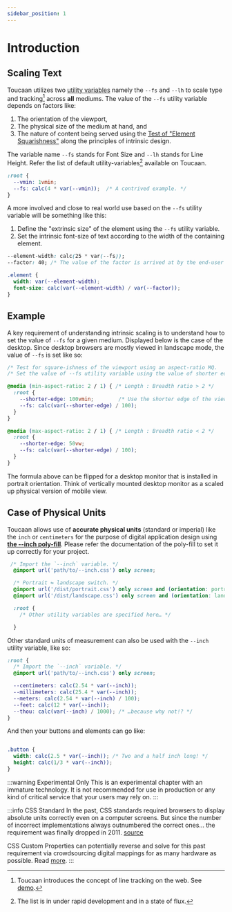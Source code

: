 ```yaml
---
sidebar_position: 1
---
```


# Introduction

## Scaling Text
Toucaan utilizes two [utility variables](../variables.md) namely the `--fs` and `--lh` to scale type and tracking[^1] across **all** mediums.
The value of the `--fs` utility variable depends on factors like: 

1. The orientation of the viewport, 
2. The physical size of the medium at hand, and 
3. The nature of content being served using the [Test of "Element Squarishness"](../../blog/2023-04-15-intrinsic-typography#the-test-of-element-squarish-ness/) along the principles of intrinsic design. 

The variable name `--fs` stands for Font Size and `--lh` stands for Line Height. Refer the list of default utility-variables[^2] available on Toucaan.

```css
:root {
  --vmin: 1vmin;
  --fs: calc(4 * var(--vmin));  /* A contrived example. */
}
```

A more involved and close to real world use based on the `--fs` utility variable will be something like this: 

1. Define the "extrinsic size" of the element using the `--fs` utility variable. 
2. Set the intrinsic font-size of text according to the width of the containing element.

```css
--element-width: calc(25 * var(--fs));
--factor: 40; /* The value of the factor is arrived at by the end-user as per need. */

.element {
  width: var(--element-width);
  font-size: calc(var(--element-width) / var(--factor));
}
```

<!-- :::warning Pending documentation
More documentation w.r.t typesetting, typography, and scaling components to come here later. 
::: -->


## Example

A key requirement of understanding intrinsic scaling is to understand how to set the value of `--fs` for a given medium. Displayed below is the case of the desktop. Since desktop browsers are mostly viewed in landscape mode, the value of `--fs` is set like so:

```css title="Setting the --fs variable on a desktop browser"
/* Test for square-ishness of the viewport using an aspect-ratio MQ.        */
/* Set the value of --fs utility variable using the value of shorter edge.  */

@media (min-aspect-ratio: 2 / 1) { /* Length : Breadth ratio > 2 */
  :root {
    --shorter-edge: 100vmin;        /* Use the shorter edge of the viewport for better control of Δ upon resizing. */
    --fs: calc(var(--shorter-edge) / 100);
  }
}

@media (max-aspect-ratio: 2 / 1) { /* Length : Breadth ratio < 2 */
  :root {
    --shorter-edge: 50vw;
    --fs: calc(var(--shorter-edge) / 100);
  }
}
```

The formula above can be flipped for a desktop monitor that is installed in portrait orientation. Think of vertically mounted desktop monitor as a scaled up physical version of mobile view.

## Case of Physical Units

Toucaan allows use of **accurate physical units** (standard or imperial) like the `inch` or `centimeters` for the purpose of digital application design using [**the --inch poly-fill**](https://github.com/Toucaan/--inch). 
Please refer the documentation of the poly-fill to set it up correctly for your project. 

```css
 /* Import the `--inch` variable. */
  @import url('path/to/--inch.css') only screen;

  /* Portrait ⇋ landscape switch. */
  @import url('/dist/portrait.css') only screen and (orientation: portrait);
  @import url('/dist/landscape.css') only screen and (orientation: landscape);

  :root {
    /* Other utility variables are specified here… */

  }
```

Other standard units of measurement can also be used with the `--inch` utility variable, like so:

```css
:root {
  /* Import the `--inch` variable. */
  @import url('path/to/--inch.css') only screen;

  --centimeters: calc(2.54 * var(--inch));
  --millimeters: calc(25.4 * var(--inch));
  --meters: calc(2.54 * var(--inch) / 100);
  --feet: calc(12 * var(--inch));
  --thou: calc(var(--inch) / 1000); /* …because why not!? */
}
```

And then your buttons and elements can go like:

```css

.button {
  width: calc(2.5 * var(--inch)); /* Two and a half inch long! */
  height: calc(1/3 * var(--inch));
}

```

:::warning Experimental Only
This is an experimental chapter with an immature technology. It is not recommended for use in production or any kind of critical service that your users may rely on.
:::


:::info CSS Standard
In the past, CSS standards required browsers to display absolute units correctly even on a computer screens. But since the number of incorrect implementations always outnumbered the correct ones… the requirement was finally dropped in 2011. [source](https://www.w3.org/Style/Examples/007/units.en.html)

CSS Custom Properties can potentially reverse and solve for this past requirement via crowdsourcing digital mappings for as many hardware as possible. Read [more](https://bubblin.io/blog/inch).
:::


[^1]: Toucaan introduces the concept of line tracking on the web. See [demo](https://bubblin.io/book/herland-by-charlotte-perkins-gilman/1).

[^2]: The list is in under rapid development and in a state of flux.
